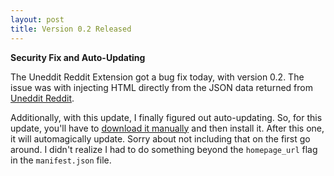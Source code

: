 ```yaml
---
layout: post
title: Version 0.2 Released
---
```


**Security Fix and Auto-Updating**

The Uneddit Reddit Extension got a bug fix today, with version 0.2. The issue was with injecting HTML directly from the JSON data returned from [Uneddit Reddit](http://unedditreddit.com).

Additionally, with this update, I finally figured out auto-updating. So, for this update, you'll have to [download it manually](/UnedditExtension/package/UnedditExtension.crx) and then install it. After this one, it will automagically update. Sorry about not including that on the first go around. I didn't realize I had to do something beyond the `homepage_url` flag in the `manifest.json` file.
